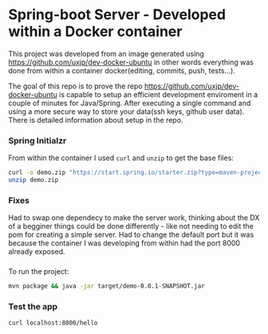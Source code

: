 # Spring-boot Server - Developed within a Docker container
This project was developed from an image generated using https://github.com/uxjp/dev-docker-ubuntu
in other words everything was done from within a container docker(editing, commits, push, tests...).

The goal of this repo is to prove the repo https://github.com/uxjp/dev-docker-ubuntu is capable to setup an efficient development enviroment in a couple of minutes for Java/Spring. After executing a single command and using a more secure way to store your data(ssh keys, github user data). There is detailed information about setup in the repo.


### Spring Initialzr
From within the container I used `curl` and `unzip` to get the base files:  
```bash
curl -o demo.zip "https://start.spring.io/starter.zip?type=maven-project&language=java&platformVersion=3.3.1&packaging=jar&jvmVersion=17&groupId=com.example&artifactId=demo&name=demo&description=Demo%20project%20for%20Spring%20Boot&packageName=com.example.demo&dependencies="
unzip demo.zip
```

### Fixes
Had to swap one dependecy to make the server work, thinking about the DX of a begginer things could be done differently - like not needing to edit the pom for creating a simple server.
Had to change the default port but it was because the container I was developing from within had the port 8000 already exposed.

###
To run the project:  
```bash
mvn package && java -jar target/demo-0.0.1-SNAPSHOT.jar
```

### Test the app
```bash
curl localhost:8000/hello
```
